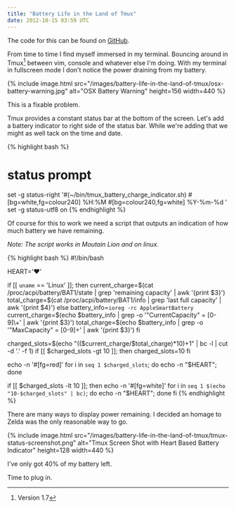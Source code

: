 ```yaml
---
title: "Battery Life in the Land of Tmux"
date: 2012-10-15 03:59 UTC
---
```


<div class="panel">
  The code for this can be found on <a href="https://github.com/{{ site.data.author.github }}/tmux_battery_charge_indicator">GitHub</a>.
</div>

From time to time I find myself immersed in my terminal.
Bouncing around in Tmux[^1] between vim, console and whatever else I'm doing.
With my terminal in fullscreen mode I don't notice the power draining from my battery.

{% include image.html
  src="/images/battery-life-in-the-land-of-tmux/osx-battery-warning.jpg"
  alt="OSX Battery Warning"
  height=156
  width=440
%}

This is a fixable problem.
<!--more-->

Tmux provides a constant status bar at the bottom of the screen.
Let's add a battery indicator to right side of the status bar.
While we're adding that we might as well tack on the time and date.

{% highlight bash %}
# status prompt
set -g status-right '#(~/bin/tmux_battery_charge_indicator.sh) #[bg=white,fg=colour240] %H:%M #[bg=colour240,fg=white] %Y-%m-%d '
set -g status-utf8 on
{% endhighlight %}

Of course for this to work we need a script that outputs an indication of how much battery we have remaining.

*Note: The script works in Moutain Lion and on linux.*

{% highlight bash %}
#!/bin/bash

HEART='♥'

if [[ `uname` == 'Linux' ]]; then
  current_charge=$(cat /proc/acpi/battery/BAT1/state | grep 'remaining capacity' | awk '{print $3}')
  total_charge=$(cat /proc/acpi/battery/BAT1/info | grep 'last full capacity' | awk '{print $4}')
else
  battery_info=`ioreg -rc AppleSmartBattery`
  current_charge=$(echo $battery_info | grep -o '"CurrentCapacity" = [0-9]\+' | awk '{print $3}')
  total_charge=$(echo $battery_info | grep -o '"MaxCapacity" = [0-9]\+' | awk '{print $3}')
fi

charged_slots=$(echo "(($current_charge/$total_charge)*10)+1" | bc -l | cut -d '.' -f 1)
if [[ $charged_slots -gt 10 ]]; then
  charged_slots=10
fi

echo -n '#[fg=red]'
for i in `seq 1 $charged_slots`; do echo -n "$HEART"; done

if [[ $charged_slots -lt 10 ]]; then
  echo -n '#[fg=white]'
  for i in `seq 1 $(echo "10-$charged_slots" | bc)`; do echo -n "$HEART"; done
fi
{% endhighlight %}

There are many ways to display power remaining.
I decided an homage to Zelda was the only reasonable way to go.

{% include image.html
  src="/images/battery-life-in-the-land-of-tmux/tmux-status-screenshot.png"
  alt="Tmux Screen Shot with Heart Based Battery Indicator"
  height=128
  width=440
%}

I've only got 40% of my battery left.

Time to plug in.

[^1]: Version 1.7
